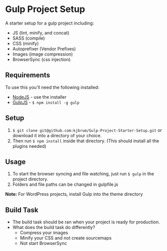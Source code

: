 Gulp Project Setup
=============================

A starter setup for a gulp project including:
+ JS (lint, minify, and concat)
+ SASS (compile)
+ CSS (minify)
+ Autoprefixer (Vendor Prefixes)
+ Images (image compression)
+ BrowserSync (css injection)

## Requirements

To use this you'll need the following installed:

+ [NodeJS](http://nodejs.org) - use the installer
+ [GulpJS](https://github.com/gulpjs/gulp) - `$ npm install -g gulp`

## Setup

1. `$ git clone git@github.com:kjbrum/Gulp-Project-Starter-Setup.git` or download it into a directory of your choice.
2. Then run `$ npm install` inside that directory. (This should install all the plugins needed)

## Usage

1. To start the browser syncing and file watching, just run `$ gulp` in the project directory.
2. Folders and file paths can be changed in gulpfile.js

**Note:** For WordPress projects, install Gulp into the theme directory

## Build Task

+ The build task should be ran when your project is ready for production.
+ What does the build task do differently?
  + Compress your images
  + Minify your CSS and not create sourcemaps
  + Not start BrowserSync
